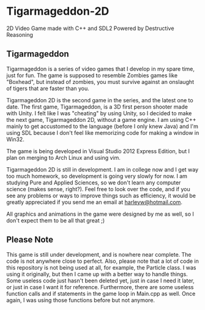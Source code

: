 Tigarmageddon-2D
================

2D Video Game made with C++ and SDL2
Powered by Destructive Reasoning

Tigarmageddon
-----------------

Tigarmageddon is a series of video games that I develop in my spare time, just for fun. The game is supposed to resemble Zombies games like "Boxhead", but instead of zombies, you must survive against an onslaught of tigers that are faster than you.

Tigarmageddon 2D is the second game in the series, and the latest one to date. The first game, Tigarmageddon, is a 3D first person shooter made with Unity. I felt like I was "cheating" by using Unity, so I decided to make the next game, Tigarmageddon 2D, without a game engine. I am using C++ mainly to get accustomed to the language (before I only knew Java) and I'm using SDL because I don't feel like memorizing code for making a window in Win32.

The game is being developed in Visual Studio 2012 Express Edition, but I plan on merging to Arch Linux and using vim. 

Tigarmageddon 2D is still in development. I am in college now and I get way too much homework, so development is going very slowly for now. I am studying Pure and Applied Sciences, so we don't learn any computer science (makes sense, right?). Feel free to look over the code, and if you see any problems or ways to improve things such as efficiency, it would be greatly appreciated if you send me an email at harleyw@hotmail.com.

All graphics and animations in the game were designed by me as well, so I don't expect them to be all that great ;)

Please Note
---------------
This game is still under development, and is nowhere near complete. The code is not anywhere close to perfect.
Also, please note that a lot of code in this repository is not being used at all, for example, the Particle class. I was using it originally, but then I came up with a better way to handle things. Some useless code just hasn't been deleted yet, just in case I need it later, or just in case I want it for reference.
Furthermore, there are some useless function calls and if statements in the game loop in Main.cpp as well. Once again, I was using those functions before but not anymore.
